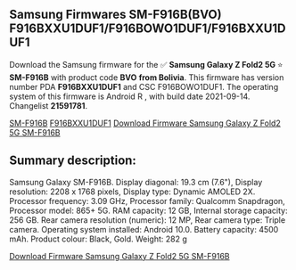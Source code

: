 <h2>Samsung Firmwares SM-F916B(BVO) F916BXXU1DUF1/F916BOWO1DUF1/F916BXXU1DUF1</h2>
Download the Samsung firmware for the ✅ <strong>Samsung Galaxy Z Fold2 5G </strong> ⭐ <strong>SM-F916B</strong> with product code <strong>BVO</strong> <strong> from Bolivia</strong>. This firmware has version number PDA <strong>F916BXXU1DUF1</strong> and CSC F916BOWO1DUF1. The operating system of this firmware is Android R , with build date 2021-09-14. Changelist <strong>21591781</strong>.


[SM-F916B](https://samfirm.shop/samsung/model/SM-F916B)
[F916BXXU1DUF1](https://samfirm.shop/samsung/pda/F916BXXU1DUF1)
[Download Firmware Samsung Galaxy Z Fold2 5G SM-F916B](https://samfirm.shop/samsung/firmware/457261)
<h2>Summary description:</h2>
<p>Samsung Galaxy SM-F916B. Display diagonal: 19.3 cm (7.6"), Display resolution: 2208 x 1768 pixels, Display type: Dynamic AMOLED 2X. Processor frequency: 3.09 GHz, Processor family: Qualcomm Snapdragon, Processor model: 865+ 5G. RAM capacity: 12 GB, Internal storage capacity: 256 GB. Rear camera resolution (numeric): 12 MP, Rear camera type: Triple camera. Operating system installed: Android 10.0. Battery capacity: 4500 mAh. Product colour: Black, Gold. Weight: 282 g</p>


[Download Firmware Samsung Galaxy Z Fold2 5G SM-F916B](https://samfirm.shop/samsung/firmware/457261)
